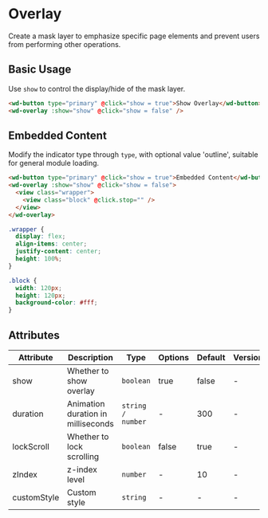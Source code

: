# Overlay

Create a mask layer to emphasize specific page elements and prevent users from performing other operations.

## Basic Usage

Use `show` to control the display/hide of the mask layer.

```html
<wd-button type="primary" @click="show = true">Show Overlay</wd-button>
<wd-overlay :show="show" @click="show = false" />
```

## Embedded Content

Modify the indicator type through `type`, with optional value 'outline', suitable for general module loading.

```html
<wd-button type="primary" @click="show = true">Embedded Content</wd-button>
<wd-overlay :show="show" @click="show = false">
  <view class="wrapper">
    <view class="block" @click.stop="" />
  </view>
</wd-overlay>
```

```scss
.wrapper {
  display: flex;
  align-items: center;
  justify-content: center;
  height: 100%;
}

.block {
  width: 120px;
  height: 120px;
  background-color: #fff;
}
```

## Attributes

| Attribute   | Description            | Type              | Options | Default | Version |
|-------------|------------------------|-------------------|---------|---------|----------|
| show        | Whether to show overlay| `boolean`         | true    | false   | -        |
| duration    | Animation duration in milliseconds | `string / number` | -     | 300     | -        |
| lockScroll  | Whether to lock scrolling | `boolean`      | false   | true    | -        |
| zIndex      | z-index level         | `number`          | -       | 10      | -        |
| customStyle | Custom style          | `string`          | -       | -       | -        |